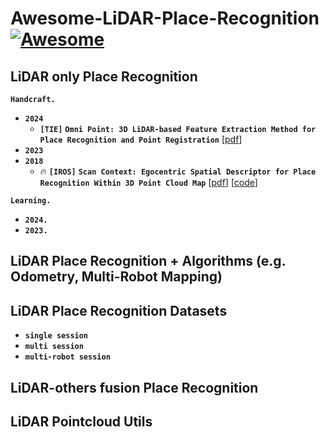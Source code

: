 # Awesome-LiDAR-Place-Recognition [![Awesome](https://awesome.re/badge.svg)](https://awesome.re)

## LiDAR only Place Recognition
__`Handcraft.`__
- __`2024`__
  -  __`[TIE]`__ __`Omni Point: 3D LiDAR-based Feature Extraction Method for Place Recognition and Point Registration`__ [[pdf](https://ieeexplore.ieee.org/stamp/stamp.jsp?tp=&arnumber=10378877)]
- __`2023`__
- __`2018`__
  - 🔥 __`[IROS]`__ __`Scan Context: Egocentric Spatial Descriptor for Place Recognition Within 3D Point Cloud Map`__ [[pdf](https://ieeexplore.ieee.org/stamp/stamp.jsp?tp=&arnumber=8593953)] [[code](https://github.com/gisbi-kim/scancontext)]

__`Learning.`__
- __`2024.`__
- __`2023.`__

## LiDAR Place Recognition + Algorithms (e.g. Odometry, Multi-Robot Mapping)

## LiDAR Place Recognition Datasets
- __`single session`__
- __`multi session`__
- __`multi-robot session`__

## LiDAR-others fusion Place Recognition

## LiDAR Pointcloud Utils

